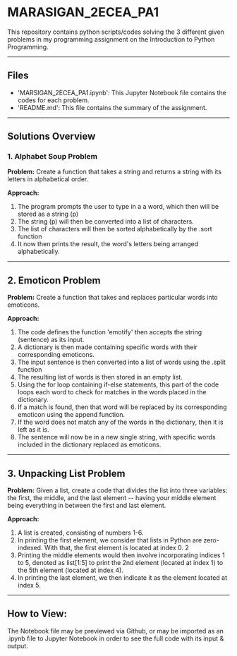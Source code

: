 # MARASIGAN_2ECEA_PA1

This repository contains python scripts/codes solving the 3 different given problems in my programming assignment on the Introduction to Python Programming.

---

## Files
* 'MARSIGAN_2ECEA_PA1.ipynb': This Jupyter Notebook file contains the codes for each problem.
* 'README.md': This file contains the summary of the assignment.

---

## Solutions Overview
### 1. Alphabet Soup Problem

**Problem:** Create a function that takes a string and returns a string with its letters in alphabetical order.

**Approach:**
1. The program prompts the user to type in a a word, which then will be stored as a string (p)
2. The string (p) will then be converted into a list of characters.
3. The list of characters will then be sorted alphabetically by the .sort function
4. It now then prints the result, the word's letters being arranged alphabetically.

---

## 2. Emoticon Problem
**Problem:** Create a function that takes and replaces particular words into emoticons.

**Approach:**
1. The code defines the function 'emotify' then accepts the string (sentence) as its input.
2. A dictionary is then made containing specific words with their corresponding emoticons.
3. The input sentence is then converted into a list of words using the .split function
4. The resulting list of words is then stored in an empty list.
5. Using the for loop containing if-else statements, this part of the code loops each word to check for matches in the words placed in the dictionary.
6. If a match is found, then that word will be replaced by its corresponding emoticon using the append function.
7. If the word does not match any of the words in the dictionary, then it is left as it is.
8. The sentence will now be in a new single string, with specific words included in the dictionary replaced as emoticons.

---

## 3. Unpacking List Problem
**Problem:** Given a list, create a code that divides the list into three variables: the first, the middle, and the last element -- having your middle element being everything in between the first and last element.

**Approach:** 
1. A list is created, consisting of numbers 1-6.
2. In printing the first element, we consider that lists in Python are zero-indexed. With that, the first element is located at index 0. 2
3. Printing the middle elements would then involve incorporating indices 1 to 5, denoted as list[1:5] to print the 2nd element (located at index 1) to the 5th element (located at index 4).
4. In printing the last element, we then indicate it as the element located at index 5.

---

## How to View:

The Notebook file may be previewed via Github, or may be imported as an .ipynb file to Jupyter Notebook in order to see the full code with its input & output.

